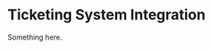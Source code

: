 [title]: # (Ticketing System Integration)
[tags]: # (XXX)
[priority]: # (5688)
# Ticketing System Integration
Something here.
